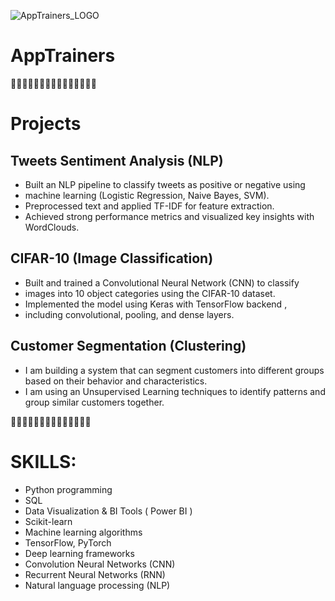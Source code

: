 ![AppTrainers_LOGO](https://github.com/user-attachments/assets/912603f7-7e94-437e-b41a-e31fe28c8380)

# AppTrainers


🔴🔴🔴🔴🔴🔴🔴🔴🔴🔴🔴🔴🔴🔴🔴
# Projects

## Tweets Sentiment Analysis (NLP)
- Built an NLP pipeline to classify tweets as positive or negative using
- machine learning (Logistic Regression, Naive Bayes, SVM).
- Preprocessed text and applied TF-IDF for feature extraction.
- Achieved strong performance metrics and visualized key insights
with WordClouds.

## CIFAR-10 (Image Classification)
- Built and trained a Convolutional Neural Network (CNN) to classify
- images into 10 object categories using the CIFAR-10 dataset.
- Implemented the model using Keras with TensorFlow backend ,
- including convolutional, pooling, and dense layers.

## Customer Segmentation (Clustering)
- I am building a system that can segment customers into different groups based on their behavior and characteristics.
- I am using an Unsupervised Learning techniques to identify patterns and group similar customers together.


🤞🤞🤞🤞🤞🤞🤞🤞🤞🤞🤞🤞🤞🤞

# SKILLS:

- Python programming
- SQL
- Data Visualization & BI Tools ( Power BI )
- Scikit-learn
- Machine learning algorithms
- TensorFlow, PyTorch
- Deep learning frameworks
- Convolution Neural Networks (CNN)
- Recurrent Neural Networks (RNN)
- Natural language processing (NLP)
